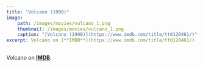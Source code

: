 ```yaml
---
title: "Volcano (1990)"
image:
    path: /images/movies/vulcano_1.png
    thumbnail: /images/movies/vulcano_1.png
    caption: "[Volcano (1990)](https://www.imdb.com/title/tt0120461/)"
excerpt: Volcano on [**IMDB**](https://www.imdb.com/title/tt0120461/).
---
```


Volcano on [**IMDB**](https://www.imdb.com/title/tt0120461/).

